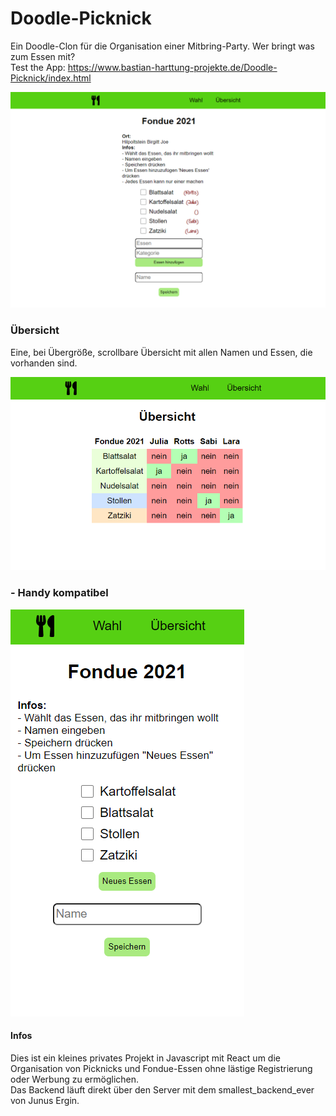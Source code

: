# Doodle-Picknick

Ein Doodle-Clon für die Organisation einer Mitbring-Party. Wer bringt was zum Essen mit?\
Test the App: https://www.bastian-harttung-projekte.de/Doodle-Picknick/index.html

![Wahl_Big.png](src/assets/img/readme/wahl_big.png)

### Übersicht

Eine, bei Übergröße, scrollbare Übersicht mit allen Namen und Essen, die vorhanden sind.

![uebersicht.png](src/assets/img/readme/uebersicht.png)

### - Handy kompatibel

![Handy_Wahl.png](src/assets/img/readme/Handy_Wahl.png)

#### Infos

Dies ist ein kleines privates Projekt in Javascript mit React um die Organisation von Picknicks und Fondue-Essen ohne
lästige Registrierung oder Werbung zu ermöglichen.\
Das Backend läuft direkt über den Server mit dem smallest_backend_ever von Junus Ergin.

